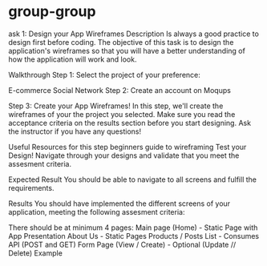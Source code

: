 # group-group
ask 1: Design your App Wireframes
Description
Is always a good practice to design first before coding. The objective of this task is to design the application's wireframes so that you will have a better understanding of how the application will work and look.

Walkthrough
Step 1:
Select the project of your preference:

E-commerce
Social Network
Step 2:
Create an account on Moqups

Step 3: Create your App Wireframes!
In this step, we'll create the wireframes of your the project you selected. Make sure you read the acceptance criteria on the results section before you start designing. Ask the instructor if you have any questions!

Useful Resources for this step
beginners guide to wireframing
Test your Design!
Navigate through your designs and validate that you meet the assesment criteria.

Expected Result You should be able to navigate to all screens and fulfill the requirements.

Results
You should have implemented the different screens of your application, meeting the following assesment criteria:

There should be at minimum 4 pages:
Main page (Home) - Static Page with App Presentation
About Us - Static Pages
Products / Posts List - Consumes API (POST and GET)
Form Page (View / Create) - Optional (Update // Delete)
Example
